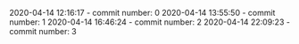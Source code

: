 2020-04-14 12:16:17 - commit number: 0
2020-04-14 13:55:50 - commit number: 1
2020-04-14 16:46:24 - commit number: 2
2020-04-14 22:09:23 - commit number: 3

